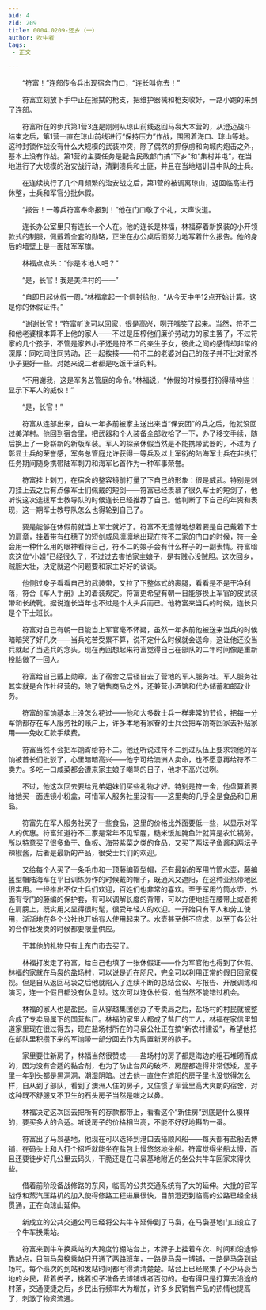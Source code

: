 ```yaml
---
aid: 4
zid: 209
title: 0004.0209-还乡（一）
author: 吹牛者
tags: 
 - 正文

---
```




　　“符富！”连部传令兵出现宿舍门口，“连长叫你去！”

　　符富立刻放下手中正在擦拭的枪支，把维护器械和枪支收好，一路小跑的来到了连部。

　　符富所在的步兵第1营3连是刚刚从琼山前线返回马袅大本营的，从澄迈战斗结束之后，第1营一直在琼山前线进行“保持压力”作战，围困着海口、琼山等地。这种封锁作战没有什么大规模的武装冲突，除了偶然的抓俘虏和向城内炮击之外，基本上没有作战。第1营的主要任务是配合民政部门搞“下乡”和“集村并屯”，在当地进行了大规模的治安战行动，清剿溃兵和土匪，并且在当地培训县中队的士兵。

　　在连续执行了几个月频繁的治安战之后，第1营的被调离琼山，返回临高进行休整，士兵和军官分批休假。

　　“报告！一等兵符富奉命报到！”他在门口敬了个礼，大声说道。

　　连长办公室里只有连长一个人在。他的连长是林福，林福穿着新换装的小开领款式的制服，佩戴着全套的勋略，正坐在办公桌后面努力地写着什么报告。他的身后的墙壁上是一面陆军军旗。

　　林福点点头：“你是本地人吧？”

　　“是，长官！我是美洋村的——”

　　“自即日起休假一周。”林福拿起一个信封给他，“从今天中午12点开始计算。这是你的休假证件。”

　　“谢谢长官！”符富听说可以回家，很是高兴，咧开嘴笑了起来。当然，符不二和他老婆根本算不上他的家人——不过是压榨他们廉价劳动力的家主罢了，不过符家的几个孩子，不管是家养小子还是符不二的亲生子女，彼此之间的感情却非常的深厚：同吃同住同劳动，还一起挨揍——符不二的老婆对自己的孩子并不比对家养小子更好一些。对她来说二者都是吃饭干活的料。

　　“不用谢我，这是军务总管庭的命令。”林福说，“休假的时候要打扮得精神些！显示下军人的威仪！”

　　“是，长官！”

　　符富从连部出来，自从一年多前被家主送出来当“保安团”的兵之后，他就没回过美洋村。他回到宿舍里，把武器和个人装备全部收拾了一下，办了移交手续，随后换上了一身崭新的新版军装。军人的探亲休假当然是不能携带武器的，不过为了彰显士兵的荣誉感，军务总管庭允许获得一等兵及以上军衔的陆海军士兵在非执行任务期间随身携带陆军刺刀和海军匕首作为一种军事荣誉。

　　符富挂上刺刀，在宿舍的整容镜前打量了下自己的形象：很是威武。特别是刺刀挂上去之后有点像军士们佩戴的短剑——符富已经羡慕了很久军士的短剑了，他听说这次选拔军士教导队的时候连长已经推荐了自己。他判断了下自己的年资和表现，这一期军士教导队怎么也得轮到自己了。

　　要是能够在休假前就当上军士就好了。符富不无遗憾地想着要是自己戴着下士的肩章，挂着带有红穗子的短剑威风凛凛地出现在符不二家的门口的时候，符一金会用一种什么用的眼神看待自己，符不二的娘子会有什么样子的一副表情。符富暗恋这位“小姐”已经很久了，不过过去害怕家主娘子，是有贼心没贼胆。这次回乡，贼胆大壮，决定就这个问题要和家主好好的谈谈。

　　他侧过身子看看自己的武装带，又拉了下整体式的裹腿，看看是不是干净利落，符合《军人手册》上的着装规定。符富更希望有朝一日能够换上军官的皮武装带和长统靴。据说连长当年也不过是个大头兵而已。他符富来当兵的时候，连长只是个下士班长。

　　符富对自己有朝一日能当上军官毫不怀疑，虽然一年多前他被送来当兵的时候暗暗哭了好几次——当兵吃苦受累不算，说不定什么时候就会送命，这让他还没当兵就起了当逃兵的念头。现在再回想起来符富觉得自己在部队的二年时间像是重新投胎做了一回人。

　　符富给自己戴上勋章，出了宿舍之后径自去了营地的军人服务社。军人服务社其实就是合作社经营的，除了销售商品之外，还兼营小酒馆和代办储蓄和邮政业务。

　　符富的军饷基本上没怎么花过——他和大多数士兵一样非常的节俭，把每一分军饷都存在军人服务社的账户上，许多本地有家眷的士兵会把军饷寄回家去补贴家用——免收汇款手续费。

　　符富当然不会把军饷寄给符不二。他还听说过符不二到过队伍上要求领他的军饷被首长们批驳了，心里暗暗高兴——他宁可给澳洲人卖命，也不愿意再给符不二卖力。多吃一口咸菜都会遭来家主娘子嘲骂的日子，他才不高兴过咧。

　　不过，他这次回去要给兄弟姐妹们买些礼物才好。特别是符一金，他盘算着要给她买一面连镜小粉盒，可惜军人服务社里没有——这里卖的几乎全是食品和日用品。

　　符富先在军人服务社买了一些食品，这里的价格比外面要低一些，以显示对军人的优惠。符富知道符不二家是常年不见荤腥，糙米饭加腌鱼汁就算是农忙犒劳。所以特意买了很多鱼干、鱼板、海带紫菜之类的食品，又买了两坛子鱼酱和两坛子辣椒酱，后者是最新的产品，很受士兵们的欢迎。

　　又给每个人买了一条毛巾和一顶藤编盔型帽，还有最新的军用竹筒水壶，藤编盔型帽陆海军在平日训练劳作的时候戴的帽子，既通风又遮阳，在这种亚热带地区很实用。一经推出不仅士兵们欢迎，百姓们也非常的喜欢。至于军用竹筒水壶，外面有专门的藤编的保护套，有可以调解长度的背带，可以方便地挂在腰带上或者挎在肩膀上，既实用又显得很时髦，很受年轻人的欢迎。一开始只有军人和劳工使用，渐渐地在各个公社也开始有人使用起来了。水壶甚至供不应求，以至于各公社的合作社发卖的时候都要限量供应。

　　于其他的礼物只有上东门市去买了。

　　林福打发走了符富，给自己也填了一张休假证——作为军官他也得到了休假。林福的家就在马袅的盐场村，可以说是近在咫尺，完全可以利用正常的假日回家探视。但是自从返回马袅之后他就陷入了连续不断的总结会议、写报告、开展训练和演习，连一个假日都没有休息过。这次可以连休长假，他当然不能错过机会。

　　林福的家人也是盐民。自从穿越集团创办了专卖局之后，盐场村的村民就被整合成了专卖局属下的国营盐厂。林福的家里人都成了盐厂的工人，林福在家信里知道家里现在很过得去，现在盐场村所在的马袅公社正在搞“新农村建设”，希望他把在部队里积攒下来的军饷带一部分回去作为购置新房的款子。

　　家里要住新房子，林福当然很赞成——盐场村的房子都是海边的粗石堆砌而成的，因为没有合适的黏合剂，也为了防止台风的破坏，房屋都造得非常低矮，屋子里一年到头都是黑洞洞，潮湿阴暗。过去他一直住在遮阳的房子里也没觉得怎么样，自从到了部队，看到了澳洲人住的房子，又住惯了军营里高大爽朗的宿舍，对这种既不舒服又不卫生的石头房子当然是嗤之以鼻。

　　林福决定这次回去把所有的存款都带上，看看这个“新住房”到底是什么模样的，要买多大的合适。听说房子的价格相当高，不能不好好地斟酌一番。

　　符富出了马袅基地，他现在可以选择到港口去搭顺风船——每天都有盐船去博铺，在码头上和人打个招呼就能坐在盐包上慢悠悠地坐船。符富觉得坐船太慢，而且还要徒步好几公里去码头，干脆还是在马袅基地附近的坐公共牛车回家来得快些。

　　借着前阶段备战修路的东风，临高的公共交通系统有了大的延伸。大批的官军战俘和蒸汽压路机的加入使得修路工程进展很快，目前澄迈到临高的公路已经全线贯通，正在向琼山延伸。

　　新成立的公共交通公司已经将公共牛车延伸到了马袅，在马袅基地门口设立了一个牛车换乘站。

　　符富来到牛车换乘站的大跨度竹棚站台上，木牌子上挂着车次、时间和沿途停靠站点，目前马袅换乘站只开通了两路班车，一路是马袅－博铺，一路是马袅到盐场村。每个班次的到站和发站时间都写得清清楚楚。站台上已经聚集了不少马袅当地的乡民，背着娄子，挑着担子准备去博铺或者百仞的。也有得只是打算去沿途的村落，交通便捷之后，乡民出行频率大为增加，许多乡民销售产品的热情也提高了，刺激了物资流通。



